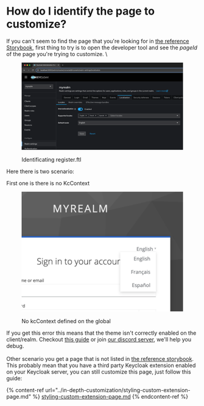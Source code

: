 # How do I identify the page to customize?

If you can't seem to find the page that you're looking for in [the reference Storybook](https://storybook.keycloakify.dev/?path=/story/introduction--page), first thing to try is to open the developer tool and see the _pageId_ of the page you're trying to customize.  \


<figure><img src="../.gitbook/assets/image (15).png" alt=""><figcaption><p>Identificating register.ftl</p></figcaption></figure>

Here there is two scenario:&#x20;

First one is there is no KcContext

<figure><img src="../.gitbook/assets/image (16).png" alt=""><figcaption><p>No kcContext defined on the global</p></figcaption></figure>

If you get this error this means that the theme isn't correctly enabled on the client/realm. Checkout [this guide](broken-reference) or join [our discord server](https://discord.gg/kYFZG7fQmn), we'll help you debug.  \
\
Other scenario you get a page that is not listed in [the reference storybook](https://storybook.keycloakify.dev/?path=/story/introduction--page). This probably mean that you have a third party Keycloak extension enabled on your Keycloak server, you can still customize this page, just follow this guide: &#x20;

{% content-ref url="../in-depth-customization/styling-custom-extension-page.md" %}
[styling-custom-extension-page.md](../in-depth-customization/styling-custom-extension-page.md)
{% endcontent-ref %}
